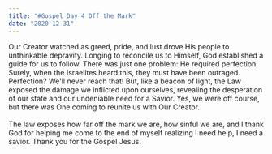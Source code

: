 ```yaml
---
title: "#Gospel Day 4 Off the Mark"
date: "2020-12-31"
---
```


Our Creator watched as greed, pride, and lust drove His people to unthinkable depravity. Longing to reconcile us to Himself, God established a guide for us to follow. There was just one problem: He required perfection. Surely, when the Israelites heard this, they must have been outraged. Perfection? We'll never reach that! But, like a beacon of light, the Law exposed the damage we inflicted upon ourselves, revealing the desperation of our state and our undeniable need for a Savior. Yes, we were off course, but there was One coming to reunite us with Our Creator.
<br/>  
The law exposes how far off the mark we are, how sinful we are, and I thank God for helping me come to the end of myself realizing I need help, I need a savior. Thank you for the Gospel Jesus.
